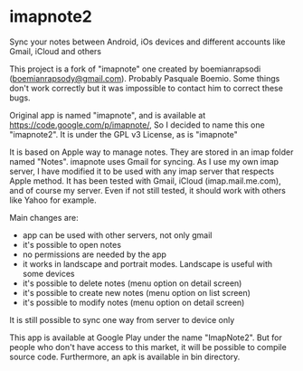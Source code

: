 imapnote2
=========

Sync your notes between Android, iOs devices and different accounts like Gmail, iCloud and others

This project is a fork of "imapnote" one created by boemianrapsodi (boemianrapsody@gmail.com). Probably Pasquale Boemio.
Some things don't work correctly but it was impossible to contact him to correct these bugs.

Original app is named "imapnote", and is available at https://code.google.com/p/imapnote/,
So I decided to name this one "imapnote2". It is under the GPL v3 License, as is "imapnote"

It is based on Apple way to manage notes. They are stored in an imap folder named "Notes".
imapnote uses Gmail for syncing. As I use my own imap server, I have modified it to be used with any imap server that respects Apple method. It has been tested with Gmail, iCloud (imap.mail.me.com), and of course my server. Even if not still tested, it should work with others like Yahoo for
example.

Main changes are:
- app can be used with other servers, not only gmail
- it's possible to open notes
- no permissions are needed by the app
- it works in landscape and portrait modes. Landscape is useful with some devices
- it's possible to delete notes (menu option on detail screen)
- it's possible to create new notes (menu option on list screen)
- it's possible to modify notes (menu option on detail screen)

It is still possible to sync one way from server to device only

This app is available at Google Play under the name "ImapNote2". But for people who don't have access to this market, it will be possible to compile source code. Furthermore, an apk is available in bin directory.
